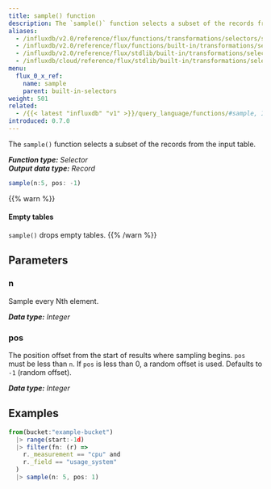 ```yaml
---
title: sample() function
description: The `sample()` function selects a subset of the records from the input table.
aliases:
  - /influxdb/v2.0/reference/flux/functions/transformations/selectors/sample
  - /influxdb/v2.0/reference/flux/functions/built-in/transformations/selectors/sample/
  - /influxdb/v2.0/reference/flux/stdlib/built-in/transformations/selectors/sample/
  - /influxdb/cloud/reference/flux/stdlib/built-in/transformations/selectors/sample/
menu:
  flux_0_x_ref:
    name: sample
    parent: built-in-selectors
weight: 501
related:
  - /{{< latest "influxdb" "v1" >}}/query_language/functions/#sample, InfluxQL – SAMPLE()
introduced: 0.7.0
---
```


The `sample()` function selects a subset of the records from the input table.

_**Function type:** Selector_  
_**Output data type:** Record_

```js
sample(n:5, pos: -1)
```

{{% warn %}}
#### Empty tables
`sample()` drops empty tables.
{{% /warn %}}

## Parameters

### n
Sample every Nth element.

_**Data type:** Integer_

### pos
The position offset from the start of results where sampling begins.
`pos` must be less than `n`.
If `pos` is less than 0, a random offset is used.
Defaults to `-1` (random offset).

_**Data type:** Integer_

## Examples
```js
from(bucket:"example-bucket")
  |> range(start:-1d)
  |> filter(fn: (r) =>
    r._measurement == "cpu" and
    r._field == "usage_system"
  )
  |> sample(n: 5, pos: 1)
```
